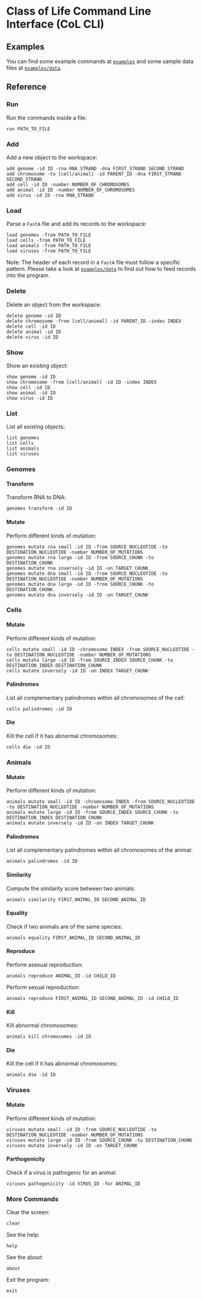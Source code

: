 # Class of Life Command Line Interface (CoL CLI)

## Examples

You can find some example commands at [`examples`](/examples) and some sample data files at [`examples/data`](/examples/data).

## Reference

### Run

Run the commands inside a file:

    run PATH_TO_FILE

### Add

Add a new object to the workspace:

    add genome -id ID -rna RNA_STRAND -dna FIRST_STRAND SECOND_STRAND
    add chromosome -to [cell/animal] -id PARENT_ID -dna FIRST_STRAND SECOND_STRAND
    add cell -id ID -number NUMBER_OF_CHROMOSOMES
    add animal -id ID -number NUMBER_OF_CHROMOSOMES
    add virus -id ID -rna RNA_STRAND

### Load

Parse a `FastA` file and add its records to the workspace:

    load genomes -from PATH_TO_FILE
    load cells -from PATH_TO_FILE
    load animals -from PATH_TO_FILE
    load viruses -from PATH_TO_FILE

Note: The header of each record in a `FastA` file must follow a specific pattern. Please take a look at [`examples/data`](/examples/data) to find out how to feed records into the program.

### Delete

Delete an object from the workspace:

    delete genome -id ID
    delete chromosome -from [cell/animal] -id PARENT_ID -index INDEX
    delete cell -id ID
    delete animal -id ID
    delete virus -id ID

### Show

Show an existing object:

    show genome -id ID
    show chromosome -from [cell/animal] -id ID -index INDEX
    show cell -id ID
    show animal -id ID
    show virus -id ID

### List

List all existing objects:
    
    list genomes
    list cells
    list animals
    list viruses

### Genomes

#### Transform

Transform RNA to DNA:

    genomes transform -id ID

#### Mutate

Perform different kinds of mutation:

    genomes mutate rna small -id ID -from SOURCE_NUCLEOTIDE -to DESTINATION_NUCLEOTIDE -number NUMBER_OF_MUTATIONS
    genomes mutate rna large -id ID -from SOURCE_CHUNK -to DESTINATION_CHUNK
    genomes mutate rna inversely -id ID -on TARGET_CHUNK
    genomes mutate dna small -id ID -from SOURCE_NUCLEOTIDE -to DESTINATION_NUCLEOTIDE -number NUMBER_OF_MUTATIONS
    genomes mutate dna large -id ID -from SOURCE_CHUNK -to DESTINATION_CHUNK
    genomes mutate dna inversely -id ID -on TARGET_CHUNK

### Cells

#### Mutate

Perform different kinds of mutation:

    cells mutate small -id ID -chromosome INDEX -from SOURCE_NUCLEOTIDE -to DESTINATION_NUCLEOTIDE -number NUMBER_OF_MUTATIONS
    cells mutate large -id ID -from SOURCE_INDEX SOURCE_CHUNK -to DESTINATION_INDEX DESTINATION_CHUNK
    cells mutate inversely -id ID -on INDEX TARGET_CHUNK

#### Palindromes

List all complementary palindromes within all chromosomes of the cell:

    cells palindromes -id ID

#### Die

Kill the cell if it has abnormal chromosomes:

    cells die -id ID

### Animals

#### Mutate

Perform different kinds of mutation:

    animals mutate small -id ID -chromosome INDEX -from SOURCE_NUCLEOTIDE -to DESTINATION_NUCLEOTIDE -number NUMBER_OF_MUTATIONS
    animals mutate large -id ID -from SOURCE_INDEX SOURCE_CHUNK -to DESTINATION_INDEX DESTINATION_CHUNK
    animals mutate inversely -id ID -on INDEX TARGET_CHUNK

#### Palindromes

List all complementary palindromes within all chromosomes of the animal:

    animals palindromes -id ID

#### Similarity

Compute the similarity score between two animals:

    animals similarity FIRST_ANIMAL_ID SECOND_ANIMAL_ID

#### Equality

Check if two animals are of the same species:

    animals equality FIRST_ANIMAL_ID SECOND_ANIMAL_ID

#### Reproduce

Perform asexual reproduction:

    animals reproduce ANIMAL_ID -id CHILD_ID

Perform sexual reproduction:

    animals reproduce FIRST_ANIMAL_ID SECOND_ANIMAL_ID -id CHILD_ID

#### Kill

Kill abnormal chromosomes:

    animals kill chromosomes -id ID

#### Die

Kill the cell if it has abnormal chromosomes:

    animals die -id ID

### Viruses

#### Mutate

Perform different kinds of mutation:

    viruses mutate small -id ID -from SOURCE_NUCLEOTIDE -to DESTINATION_NUCLEOTIDE -number NUMBER_OF_MUTATIONS
    viruses mutate large -id ID -from SOURCE_CHUNK -to DESTINATION_CHUNK
    viruses mutate inversely -id ID -on TARGET_CHUNK

#### Parthogenicity

Check if a virus is pathogenic for an animal:

    viruses pathogenicity -id VIRUS_ID -for ANIMAL_ID

### More Commands
Clear the screen:

    clear

See the help:

    help

See the about:

    about

Exit the program:

    exit